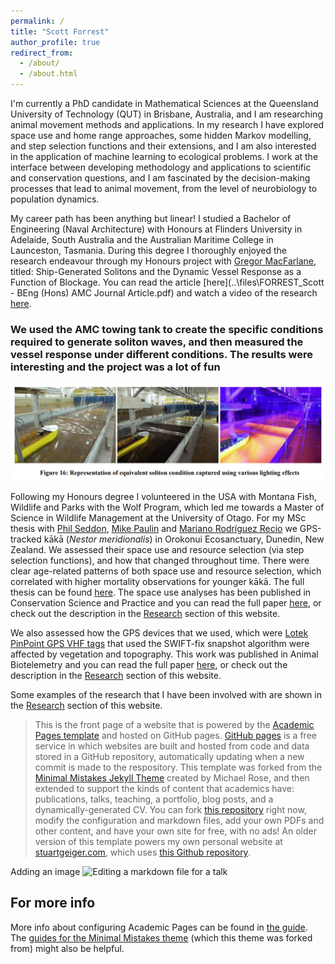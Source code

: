 ```yaml
---
permalink: /
title: "Scott Forrest"
author_profile: true
redirect_from: 
  - /about/
  - /about.html
---
```


I'm currently a PhD candidate in Mathematical Sciences at the Queensland University of Technology (QUT) in Brisbane, Australia, and I am researching animal movement methods and applications. In my research I have explored space use and home range approaches, some hidden Markov modelling, and step selection functions and their extensions, and I am also interested in the application of machine learning to ecological problems. I work at the interface between developing methodology and applications to scientific and conservation questions, and I am fascinated by the decision-making processes that lead to animal movement, from the level of neurobiology to population dynamics.

My career path has been anything but linear! I studied a Bachelor of Engineering (Naval Architecture) with Honours at Flinders University in Adelaide, South Australia and the Australian Maritime College in Launceston, Tasmania. During this degree I thoroughly enjoyed the research endeavour through my Honours project with [Gregor MacFarlane](https://discover.utas.edu.au/gregorm), titled: Ship-Generated Solitons and the Dynamic Vessel Response as a Function of Blockage. You can read the article [here](..\files\FORREST_Scott - BEng (Hons) AMC Journal Article.pdf) and watch a video of the research [here](https://www.youtube.com/watch?v=D14QuUL8x60&ab_channel=ScottForrest).

### We used the AMC towing tank to create the specific conditions required to generate soliton waves, and then measured the vessel response under different conditions. The results were interesting and the project was a lot of fun
![](/images/solitons.png)

Following my Honours degree I volunteered in the USA with Montana Fish, Wildlife and Parks with the Wolf Program, which led me towards a Master of Science in Wildlife Management at the University of Otago. For my MSc thesis with [Phil Seddon](https://www.otago.ac.nz/zoology/staff/professor-phil-seddon), [Mike Paulin](https://www.otago.ac.nz/zoology/staff/associate-professor-mike-paulin) and [Mariano Rodríguez Recio](https://scholar.google.com/citations?user=nb72jnQAAAAJ&hl=en) we GPS-tracked kākā (*Nestor meridionalis*) in Orokonui Ecosanctuary, Dunedin, New Zealand. We assessed their space use and resource selection (via step selection functions), and how that changed throughout time. There were clear age-related patterns of both space use and resource selection, which correlated with higher mortality observations for younger kākā. The full thesis can be found [here](https://ourarchive.otago.ac.nz/esploro/outputs/graduate/Space-use-and-resourceselection-of-the/9926480331601891). The space use analyses has been published in Conservation Science and Practice and you can read the full paper [here](https://conbio.onlinelibrary.wiley.com/doi/10.1111/csp2.13119), or check out the description in the [Research](/research) section of this website.

We also assessed how the GPS devices that we used, which were [Lotek PinPoint GPS VHF tags](https://www.lotek.com/products/pinpoint-gps-vhf/) that used the SWIFT-fix snapshot algorithm were affected by vegetation and topography. This work was published in Animal Biotelemetry and you can read the full paper [here](https://animalbiotelemetry.biomedcentral.com/articles/10.1186/s40317-022-00289-9), or check out the description in the [Research](/research) section of this website.

Some examples of the research that I have been involved with are shown in the [Research](/research) section of this website. 

>This is the front page of a website that is powered by the [Academic Pages template](https://github.com/academicpages/academicpages.github.io) and hosted on GitHub pages. [GitHub pages](https://pages.github.com) is a free service in which websites are built and hosted from code and data stored in a GitHub repository, automatically updating when a new commit is made to the respository. This template was forked from the [Minimal Mistakes Jekyll Theme](https://mmistakes.github.io/minimal-mistakes/) created by Michael Rose, and then extended to support the kinds of content that academics have: publications, talks, teaching, a portfolio, blog posts, and a dynamically-generated CV. You can fork [this repository](https://github.com/academicpages/academicpages.github.io) right now, modify the configuration and markdown files, add your own PDFs and other content, and have your own site for free, with no ads! An older version of this template powers my own personal website at [stuartgeiger.com](http://stuartgeiger.com), which uses [this Github repository](https://github.com/staeiou/staeiou.github.io).

Adding an image
![Editing a markdown file for a talk](/images/editing-talk.png)

For more info
------
More info about configuring Academic Pages can be found in [the guide](https://academicpages.github.io/markdown/). The [guides for the Minimal Mistakes theme](https://mmistakes.github.io/minimal-mistakes/docs/configuration/) (which this theme was forked from) might also be helpful.
